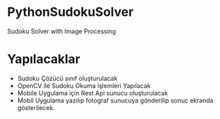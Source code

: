 # PythonSudokuSolver
 Sudoku Solver with Image Processing
 
 # Yapılacaklar
 * Sudoku Çözücü sınıf oluşturulacak
 * OpenCV ile Sudoku Okuma işlemleri Yapılacak
 * Mobile Uygulama için Rest Api sunucu oluşturulacak
 * Mobil Uygulama yazılıp fotograf sunucuya gönderilip sonuc ekranda gösterilecek.
